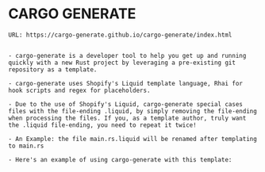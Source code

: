 
# CARGO GENERATE


    URL: https://cargo-generate.github.io/cargo-generate/index.html


    - cargo-generate is a developer tool to help you get up and running quickly with a new Rust project by leveraging a pre-existing git repository as a template.

    - cargo-generate uses Shopify's Liquid template language, Rhai for hook scripts and regex for placeholders.

    - Due to the use of Shopify's Liquid, cargo-generate special cases files with the file-ending .liquid, by simply removing the file-ending when processing the files. If you, as a template author, truly want the .liquid file-ending, you need to repeat it twice!

    - An Example: the file main.rs.liquid will be renamed after templating to main.rs

    - Here's an example of using cargo-generate with this template: